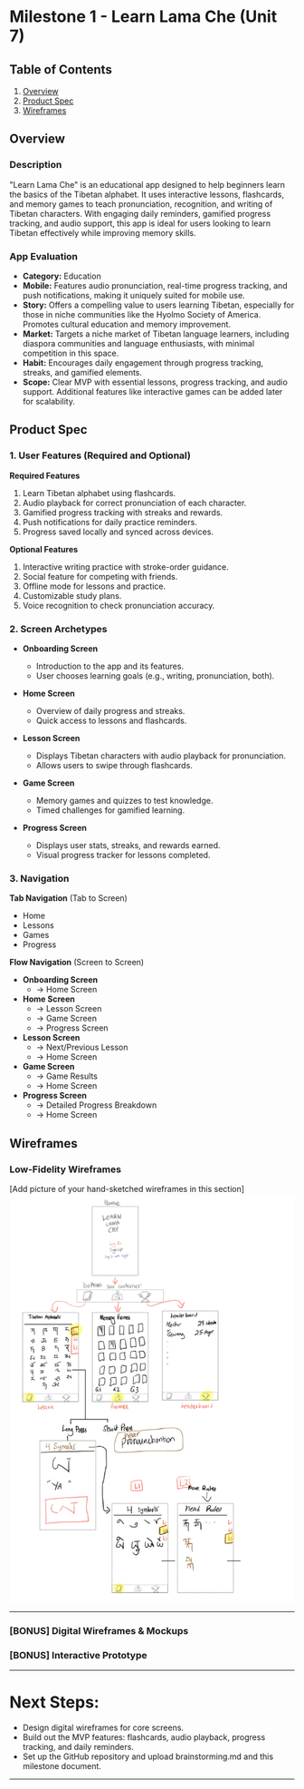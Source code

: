 # Milestone 1 - Learn Lama Che (Unit 7)

## Table of Contents

1. [Overview](#Overview)
2. [Product Spec](#Product-Spec)
3. [Wireframes](#Wireframes)

## Overview

### Description

"Learn Lama Che" is an educational app designed to help beginners learn the basics of the Tibetan alphabet. It uses interactive lessons, flashcards, and memory games to teach pronunciation, recognition, and writing of Tibetan characters. With engaging daily reminders, gamified progress tracking, and audio support, this app is ideal for users looking to learn Tibetan effectively while improving memory skills.

### App Evaluation

- **Category:** Education
- **Mobile:** Features audio pronunciation, real-time progress tracking, and push notifications, making it uniquely suited for mobile use.
- **Story:** Offers a compelling value to users learning Tibetan, especially for those in niche communities like the Hyolmo Society of America. Promotes cultural education and memory improvement.
- **Market:** Targets a niche market of Tibetan language learners, including diaspora communities and language enthusiasts, with minimal competition in this space.
- **Habit:** Encourages daily engagement through progress tracking, streaks, and gamified elements.
- **Scope:** Clear MVP with essential lessons, progress tracking, and audio support. Additional features like interactive games can be added later for scalability.

## Product Spec

### 1. User Features (Required and Optional)

**Required Features**
1. Learn Tibetan alphabet using flashcards.
2. Audio playback for correct pronunciation of each character.
3. Gamified progress tracking with streaks and rewards.
4. Push notifications for daily practice reminders.
5. Progress saved locally and synced across devices.

**Optional Features**
1. Interactive writing practice with stroke-order guidance.
2. Social feature for competing with friends.
3. Offline mode for lessons and practice.
4. Customizable study plans.
5. Voice recognition to check pronunciation accuracy.

### 2. Screen Archetypes

- **Onboarding Screen**
  - Introduction to the app and its features.
  - User chooses learning goals (e.g., writing, pronunciation, both).

- **Home Screen**
  - Overview of daily progress and streaks.
  - Quick access to lessons and flashcards.

- **Lesson Screen**
  - Displays Tibetan characters with audio playback for pronunciation.
  - Allows users to swipe through flashcards.

- **Game Screen**
  - Memory games and quizzes to test knowledge.
  - Timed challenges for gamified learning.

- **Progress Screen**
  - Displays user stats, streaks, and rewards earned.
  - Visual progress tracker for lessons completed.

### 3. Navigation

**Tab Navigation** (Tab to Screen)
* Home
* Lessons
* Games
* Progress

**Flow Navigation** (Screen to Screen)
- **Onboarding Screen**
  - → Home Screen
- **Home Screen**
  - → Lesson Screen
  - → Game Screen
  - → Progress Screen
- **Lesson Screen**
  - → Next/Previous Lesson
  - → Home Screen
- **Game Screen**
  - → Game Results
  - → Home Screen
- **Progress Screen**
  - → Detailed Progress Breakdown
  - → Home Screen

## Wireframes

### Low-Fidelity Wireframes

[Add picture of your hand-sketched wireframes in this section]  
<img src="./WireframeGif.gif" width=600>

---

### [BONUS] Digital Wireframes & Mockups

### [BONUS] Interactive Prototype

---

# Next Steps:
- Design digital wireframes for core screens.
- Build out the MVP features: flashcards, audio playback, progress tracking, and daily reminders.
- Set up the GitHub repository and upload brainstorming.md and this milestone document.

---
